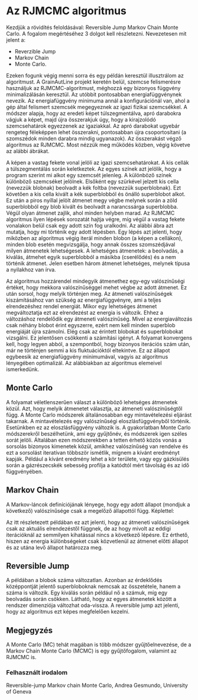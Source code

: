 # Az RJMCMC algoritmus

Kezdjük a rövidítés feloldásával: Reversible Jump Markov Chain Monte Carlo. A fogalom megértéséhez 3 dolgot kell részletezni. Nevezetesen mit jelent a:

* Reverzible Jump
* Markov Chain
* Monte Carlo.

Ezeken fogunk végig menni sorra és egy példán keresztül illusztrálom az algoritmust. A GrainAutLine projekt keretén belül, szemcse felismerésre használjuk az RJMCMC-algoritmust, méghozzá egy bizonyos függvény minimalizálásán keresztül. Az utóbbit pontosabban energiafüggvénynek nevezik. Az energiafüggvény minimuma annál a konfigurációnál van, ahol a gép által felismert szemcsék megegyeznek az igazi fizikai szemcsékkel. A módszer alapja, hogy az eredeti képet túlszegmentálva, apró darabokra vágjuk a képet, majd újra összerakjuk úgy, hogy a kirajzolódó szemcsehatárok egyezzenek az igaziakkal. Az apró darabokat ugyebár rengeteg féleképpen lehet összerakni, pontosabban újra csoportosítani (a szomszédok minden darabra mindig ugyanazok). Az összerakást végző algoritmus az RJMCMC.
Most nézzük meg működés közben, végig követve az alábbi ábrákat.

A képen a vastag fekete vonal jelöli az igazi szemcsehatárokat. A kis cellák a túlszegmentálás során keletkeztek. Az egyes színek azt jelölik, hogy a program szerint mi alkot egy szemcsét jelenleg. A különböző színek különböző szemcséket jelölnek. Elsőként egy szürkével jelzett kis cella (nevezzük blobnak) beolvadt a kék foltba (nevezzük superblobnak). Ezt követően a kis cella kivált a kék superblobból és önálló superblobot alkot. Ez után a piros nyíllal jelölt átmenet megy végbe melynek során a zöld superblobból egy blob kivált és beolvadt a narancssárga superblobba. Végül olyan átmenet zajlik, ahol minden helyben marad. Az RJMCMC algoritmus ilyen lépések sorozatát hajtja végre, míg végül a vastag fekete vonalakon belül csak egy adott szín fog uralkodni. 
Az alábbi ábra azt mutatja, hogy mi történik egy adott lépésben. Egy lépés azt jelenti, hogy miközben az algoritmus végig iterál minden blobon (a képen a cellákon), minden blob esetén megvizsgálja, hogy annak összes szomszédjával milyen átmenetek lehetségesek. A lehetséges átmenetek: a beolvadás, a kiválás, átmehet egyik superblobból a másikba (cserélődés) és a nem történik átmenet. Jelen esetben három átmenet lehetséges, melynek típusa a nyilakhoz van írva.

Az algoritmus hozzárendel mindegyik átmenethez egy-egy valószínűségi értéket, hogy mekkora valószínűséggel mehet végbe az adott átmenet. Ez után sorsol, hogy melyik történjen meg. Az átmeneti valószínűségek kiszámításához van szükség az energiafüggvényre, ami a teljes elrendezéshez rendel energiát. Mikor egy lehetséges átmenet megváltoztatja ezt az elrendezést az energia is változik. Ehhez a változáshoz rendelődik egy átmeneti valószínűség. Mivel az energiaváltozás csak néhány blobot érint egyszerre, ezért nem kell minden superblob energiáját újra számolni. Elég csak az érintett blobokat és superblobokat vizsgálni. Ez jelentősen csökkenti a számítási igényt.
A folyamat konvergens kell, hogy legyen abból, a szempontból, hogy bizonyos iterációs szám után, már ne történjen semmi a kis fluktuációktól eltekintve. Ez az állapot egybeesik az energiafüggvény minimumával, vagyis az algoritmus lényegében optimalizál. Az alábbiakban az algoritmus elemeivel ismerkedünk.

## Monte Carlo

A folyamat véletlenszerűen választ a különböző lehetséges átmenetek közül. Azt, hogy melyik átmenetet választja, az átmeneti valószínűségtől függ. A Monte Carlo módszerek általánosabban egy mintavételezési eljárást takarnak. A mintavételezés egy valószínűségi eloszlásfüggvényből történik. Esetünkben ez az eloszlásfüggvény változik is. 
A gyakorlatban Monte Carlo módszerekről beszélhetünk, ami egy gyűjtőnév, és módszerek igen széles sorát jelöli. Általában ezen módszerekben a tetten érhető közös vonás a sorsolás bizonyos kimenetek közül, amikhez valószínűség van rendelve és ezt a sorsolást iteratívan többször ismétlik, mígnem a kívánt eredményt kapják. Például a kívánt eredmény lehet a kör területe, vagy egy gázkisülés során a gázrészecskék sebesség profilja a katódtól mért távolság és az idő függvényében.

## Markov Chain

A Markov-láncok definíciójának lényege, hogy egy adott állapot (mondjuk a következő) valószínűsége csak a megelőző állapottól függ. Képlettel:

Az itt részletezett példában ez azt jelenti, hogy az átmeneti valószínűségek csak az aktuális elrendezéstől függnek, de az hogy mivolt az eddigi iterációknál az semmilyen kihatással nincs a következő lépésre. Ez érthető, hiszen az energia különbségeket csak közvetlenül az átmenet előtti állapot és az utána levő állapot határozza meg.

## Reversible Jump

A példában a blobok száma változatlan. Azonban az érdeklődés középpontját jelentő superbloboknak nemcsak az összetétele, hanem a száma is változik. Egy kiválás során például nő a számuk, míg egy beolvadás során csökken. Látható, hogy az egyes átmenetek között a rendszer dimenziója változhat oda-vissza. A reversible jump azt jelenti, hogy az algoritmus ezt képes megfelelően kezelni. 

## Megjegyzés
A  Monte Carlo (MC) tehát magában is több módszer gyűjtőelnevezése, de a Markov Chain Monte Carlo (MCMC) is egy gyűjtőfogalom, valamint az RJMCMC is.

### Felhasznált irodalom

Reversible-jump Markov chain Monte Carlo, Andrea Gesmundo, University of Geneva



